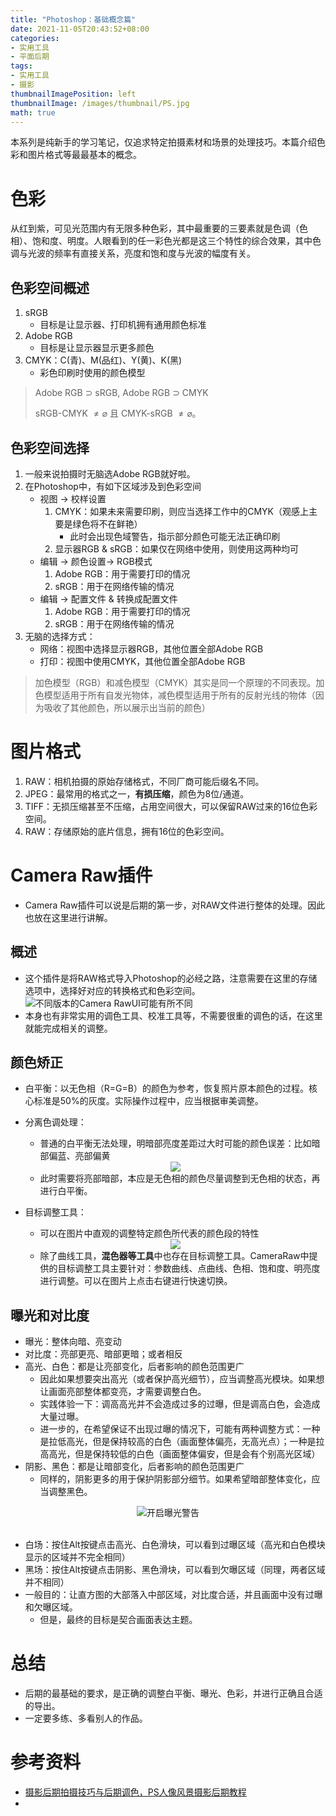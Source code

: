 ```yaml
---
title: "Photoshop：基础概念篇"
date: 2021-11-05T20:43:52+08:00
categories:
- 实用工具
- 平面后期
tags:
- 实用工具
- 摄影
thumbnailImagePosition: left
thumbnailImage: /images/thumbnail/PS.jpg
math: true
---
```

本系列是纯新手的学习笔记，仅追求特定拍摄素材和场景的处理技巧。本篇介绍色彩和图片格式等最最基本的概念。
<!--more-->
# 色彩
从红到紫，可见光范围内有无限多种色彩，其中最重要的三要素就是色调（色相）、饱和度、明度。人眼看到的任一彩色光都是这三个特性的综合效果，其中色调与光波的频率有直接关系，亮度和饱和度与光波的幅度有关。
## 色彩空间概述
1. sRGB
    - 目标是让显示器、打印机拥有通用颜色标准
2. Adobe RGB
    - 目标是让显示器显示更多颜色
3. CMYK：C(青)、M(品红)、Y(黄)、K(黑)
    - 彩色印刷时使用的颜色模型
> Adobe RGB $\supset$ sRGB, Adobe RGB $\supset$ CMYK
>
> sRGB-CMYK $\ne \varnothing$ 且 CMYK-sRGB $\ne \varnothing$。
## 色彩空间选择
1. 一般来说拍摄时无脑选Adobe RGB就好啦。
2. 在Photoshop中，有如下区域涉及到色彩空间
    - 视图 -> 校样设置
        1. CMYK：如果未来需要印刷，则应当选择工作中的CMYK（观感上主要是绿色将不在鲜艳）
            - 此时会出现色域警告，指示部分颜色可能无法正确印刷
        2. 显示器RGB & sRGB：如果仅在网络中使用，则使用这两种均可
    - 编辑 -> 颜色设置-> RGB模式
        1. Adobe RGB：用于需要打印的情况
        2. sRGB：用于在网络传输的情况
    - 编辑 -> 配置文件 & 转换成配置文件
        1. Adobe RGB：用于需要打印的情况
        2. sRGB：用于在网络传输的情况
3. 无脑的选择方式：
    - 网络：视图中选择显示器RGB，其他位置全部Adobe RGB
    - 打印：视图中使用CMYK，其他位置全部Adobe RGB
> 加色模型（RGB）和减色模型（CMYK）其实是同一个原理的不同表现。加色模型适用于所有自发光物体，减色模型适用于所有的反射光线的物体（因为吸收了其他颜色，所以展示出当前的颜色）
# 图片格式
1. RAW：相机拍摄的原始存储格式，不同厂商可能后缀名不同。
1. JPEG：最常用的格式之一，**有损压缩**，颜色为8位/通道。
1. TIFF：无损压缩甚至不压缩，占用空间很大，可以保留RAW过来的16位色彩空间。
1. RAW：存储原始的底片信息，拥有16位的色彩空间。
# Camera Raw插件
- Camera Raw插件可以说是后期的第一步，对RAW文件进行整体的处理。因此也放在这里进行讲解。
## 概述
- 这个插件是将RAW格式导入Photoshop的必经之路，注意需要在这里的存储选项中，选择好对应的转换格式和色彩空间。
![不同版本的Camera RawUI可能有所不同](/images/Photoshop/CameraRawSaveOption.jpg)
- 本身也有非常实用的调色工具、校准工具等，不需要很重的调色的话，在这里就能完成相关的调整。
## 颜色矫正
- 白平衡：以无色相（R=G=B）的颜色为参考，恢复照片原本颜色的过程。核心标准是50%的灰度。实际操作过程中，应当根据审美调整。
- 分离色调处理：
    - 普通的白平衡无法处理，明暗部亮度差距过大时可能的颜色误差：比如暗部偏蓝、亮部偏黄
    <center><img src = "/images/Photoshop/CameraRawSaveColorFix1.jpg"></center>

    - 此时需要将亮部暗部，本应是无色相的颜色尽量调整到无色相的状态，再进行白平衡。
- 目标调整工具：
    - 可以在图片中直观的调整特定颜色所代表的颜色段的特性
    <center><img src = "/images/Photoshop/CameraRawTargetAdjustTool.png"></center>
    
    - 除了曲线工具，**混色器等工具**中也存在目标调整工具。CameraRaw中提供的目标调整工具主要针对：参数曲线、点曲线、色相、饱和度、明亮度进行调整。可以在图片上点击右键进行快速切换。
## 曝光和对比度
- 曝光：整体向暗、亮变动
- 对比度：亮部更亮、暗部更暗；或者相反
- 高光、白色：都是让亮部变化，后者影响的颜色范围更广
    - 因此如果想要突出高光（或者保护高光细节），应当调整高光模块。如果想让画面亮部整体都变亮，才需要调整白色。
    - 实践体验一下：调高高光并不会造成过多的过曝，但是调高白色，会造成大量过曝。
    - 进一步的，在希望保证不出现过曝的情况下，可能有两种调整方式：一种是拉低高光，但是保持较高的白色（画面整体偏亮，无高光点）；一种是拉高高光，但是保持较低的白色（画面整体偏安，但是会有个别高光区域）
- 阴影、黑色：都是让暗部变化，后者影响的颜色范围更广
    - 同样的，阴影更多的用于保护阴影部分细节。如果希望暗部整体变化，应当调整黑色。
<center><img src = '/images/Photoshop/rectWarn.png'/>开启曝光警告</br></center></br>

- 白场：按住Alt按键点击高光、白色滑块，可以看到过曝区域（高光和白色模块显示的区域并不完全相同）
- 黑场：按住Alt按键点击阴影、黑色滑块，可以看到欠曝区域（同理，两者区域并不相同）
- 一般目的：让直方图的大部落入中部区域，对比度合适，并且画面中没有过曝和欠曝区域。
    - 但是，最终的目标是契合画面表达主题。

# 总结
- 后期的最基础的要求，是正确的调整白平衡、曝光、色彩，并进行正确且合适的导出。
- 一定要多练、多看别人的作品。

# 参考资料
- [摄影后期拍摄技巧与后期调色，PS人像风景摄影后期教程](https://www.bilibili.com/video/BV1gb4y167Sh?from=search&seid=10473265529199477631&spm_id_from=333.337.0.0)
- 